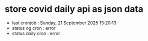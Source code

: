 # store covid daily api as json data

- last cronjob : Sunday, 21 September 2025 13:20:13
- status og cron : error
- status daily cron : error
      
      